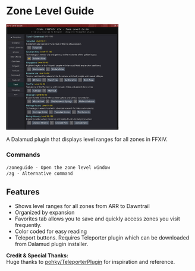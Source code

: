 # Zone Level Guide

<img src="https://raw.githubusercontent.com/seathasky/ZoneLevelGuide/refs/heads/main/Images/faveup.png" alt="Zone Level Guide" width="60%"/>

A Dalamud plugin that displays level ranges for all zones in FFXIV.<br>

### Commands
```
/zoneguide - Open the zone level window
/zg - Alternative command
```

## Features
- Shows level ranges for all zones from ARR to Dawntrail
- Organized by expansion
- Favorites tab allows you to save and quickly access zones you visit frequently.
- Color coded for easy reading
- Teleport buttons. Requires Teleporter plugin which can be downloaded from Dalamud plugin installer.


**Credit & Special Thanks:**  
Huge thanks to [pohky/TeleporterPlugin](https://github.com/pohky/TeleporterPlugin) for inspiration and reference.
